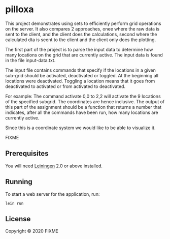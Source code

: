 # pilloxa

This project demonstrates using sets to efficiently perform grid operations on the server. It also compares 2 approaches, onee where the raw data is sent to the client, and the client does the calculations, second where the calculated dta is seent to the client and the client only does the plotting.

The first part of the project is to parse the input data to determine how many locations on the grid that are currently active. The input data is
found in the file input-data.txt. 

The input file contains commands that specify if the locations in a given sub-grid should be activated, deactivated or toggled. At the beginning all
locations were deactivated. Toggling a location means that it goes from deactivated to activated or from activated to deactivated. 

For example: 
The command activate 0,0 to 2,2 will activate the 9 locations of the specified subgrid. The coordinates are hence inclusive. 
The output of this part of the assignment should be a function that returns a number that indicates, after all the commands have been run, how
many locations are currently active. 

Since this is a coordinate system we would like to be able to visualize it.


FIXME

## Prerequisites

You will need [Leiningen][1] 2.0 or above installed.

[1]: https://github.com/technomancy/leiningen

## Running

To start a web server for the application, run:

    lein run 

## License

Copyright © 2020 FIXME
